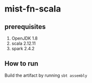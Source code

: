# mist-fn-scala

## prerequisites
1. OpenJDK 1.8 
2. scala 2.12.11
3. spark 2.4.2

## How to run

Build the artifact by running `sbt assembly`